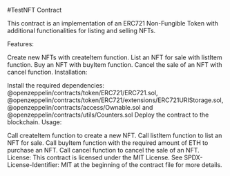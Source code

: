 #TestNFT Contract

This contract is an implementation of an ERC721 Non-Fungible Token with additional functionalities for listing and selling NFTs.

Features:

Create new NFTs with createItem function.
List an NFT for sale with listItem function.
Buy an NFT with buyItem function.
Cancel the sale of an NFT with cancel function.
Installation:

Install the required dependencies: @openzeppelin/contracts/token/ERC721/ERC721.sol, @openzeppelin/contracts/token/ERC721/extensions/ERC721URIStorage.sol, @openzeppelin/contracts/access/Ownable.sol and @openzeppelin/contracts/utils/Counters.sol
Deploy the contract to the blockchain.
Usage:

Call createItem function to create a new NFT.
Call listItem function to list an NFT for sale.
Call buyItem function with the required amount of ETH to purchase an NFT.
Call cancel function to cancel the sale of an NFT.
License: This contract is licensed under the MIT License. See SPDX-License-Identifier: MIT at the beginning of the contract file for more details.

